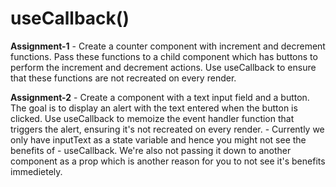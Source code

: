 # useCallback()

 **Assignment-1**
    - Create a counter component with increment and decrement functions. Pass these functions to a child component which has buttons to perform the increment and decrement actions. Use useCallback to ensure that these functions are not recreated on every render.

 **Assignment-2**
    - Create a component with a text input field and a button. The goal is to display an alert with the text entered when the button is clicked. Use useCallback to memoize the event handler function that triggers the alert, ensuring it's not recreated on every render.
    - Currently we only have inputText as a state variable and hence you might not see the benefits of 
    - useCallback. We're also not passing it down to another component as a prop which is another reason for you to not see it's benefits immedietely.